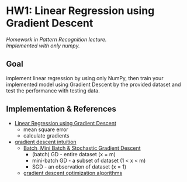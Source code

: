 <h1> HW1: Linear Regression using Gradient Descent </h1>

*Homework in Pattern Recognition lecture.*  
*Implemented with only numpy.*

<h2> Goal </h2>

implement linear regression by using only NumPy, then train your implemented model using Gradient Descent by the provided dataset and test the performance with testing data. 

<h2> Implementation & References </h2>

- [Linear Regression using Gradient Descent](https://towardsdatascience.com/linear-regression-using-gradient-descent-97a6c8700931)
    - mean square error
    - calculate gradients
- [gradient descent intuition](https://www.coursera.org/lecture/machine-learning/gradient-descent-intuition-GFFPB)
    - [Batch, Mini Batch & Stochastic Gradient Descent](https://towardsdatascience.com/batch-mini-batch-stochastic-gradient-descent-7a62ecba642a)
        - (batch) GD - entire dataset (x = m)
        - mini-batch GD - a subset of dataset (1 < x < m)
        - SGD - an observation of dataset (x = 1)
    - [gradient descent optimization algorithms](https://chih-sheng-huang821.medium.com/%E6%A9%9F%E5%99%A8%E5%AD%B8%E7%BF%92-%E5%9F%BA%E7%A4%8E%E6%95%B8%E5%AD%B8-%E4%B8%89-%E6%A2%AF%E5%BA%A6%E6%9C%80%E4%BD%B3%E8%A7%A3%E7%9B%B8%E9%97%9C%E7%AE%97%E6%B3%95-gradient-descent-optimization-algorithms-b61ed1478bd7)